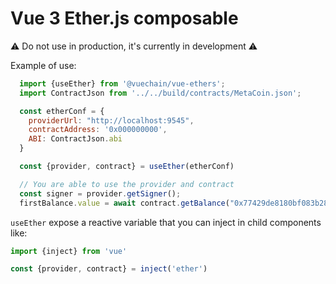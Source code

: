 # Vue 3 Ether.js composable

:warning: Do not use in production, it's currently in development :warning:

Example of use:

```js
  import {useEther} from '@vuechain/vue-ethers';
  import ContractJson from '../../build/contracts/MetaCoin.json';

  const etherConf = {
    providerUrl: "http://localhost:9545", 
    contractAddress: '0x000000000', 
    ABI: ContractJson.abi
  }

  const {provider, contract} = useEther(etherConf)

  // You are able to use the provider and contract 
  const signer = provider.getSigner();
  firstBalance.value = await contract.getBalance("0x77429de8180bf083b2843bf7c055414acd6844b9");
```

`useEther` expose a reactive variable that you can inject in child components like:

```js
import {inject} from 'vue'

const {provider, contract} = inject('ether')
```
